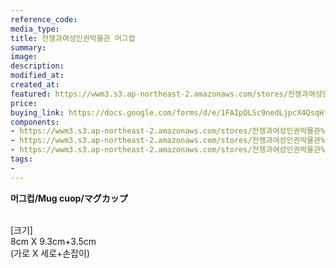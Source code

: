 ```yaml
---
reference_code:
media_type:
title: 전쟁과여성인권박물관 머그컵
summary:
image:
description:
modified_at:
created_at:
featured: https://wwm3.s3.ap-northeast-2.amazonaws.com/stores/전쟁과여성인권박물관%20머그컵/컵사진3.jpg
price: 
buying_link: https://docs.google.com/forms/d/e/1FAIpQLSc9nedLjpcX4QsqHfsDClSUvnY_z8JjKZMrkfDJmnqozNUliA/viewform
components:
- https://wwm3.s3.ap-northeast-2.amazonaws.com/stores/전쟁과여성인권박물관%20머그컵/컵사진3.jpg
- https://wwm3.s3.ap-northeast-2.amazonaws.com/stores/전쟁과여성인권박물관%20머그컵/앞.jpg
- https://wwm3.s3.ap-northeast-2.amazonaws.com/stores/전쟁과여성인권박물관%20머그컵/뒤.jpg
tags:
-
---
```

**머그컵/Mug cuop/マグカップ**

\
[크기]\
8cm X 9.3cm+3.5cm\
(가로 X 세로+손잡이) 
